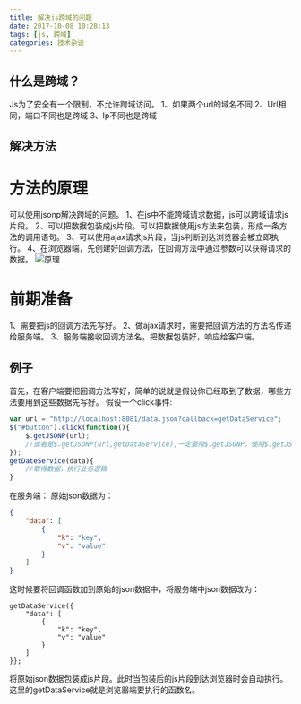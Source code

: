 ```yaml
---
title: 解决js跨域的问题
date: 2017-10-08 10:28:13
tags: [js, 跨域]
categories: 技术杂谈
---
```

## 什么是跨域？ ##
Js为了安全有一个限制，不允许跨域访问。
1、如果两个url的域名不同
2、Url相同，端口不同也是跨域
3、Ip不同也是跨域
## 解决方法 ##

方法的原理
=====
可以使用jsonp解决跨域的问题。
1、在js中不能跨域请求数据，js可以跨域请求js片段。
2、可以把数据包装成js片段。可以把数据使用js方法来包装，形成一条方法的调用语句。
3、可以使用ajax请求js片段，当js判断到达浏览器会被立即执行。
4、在浏览器端，先创建好回调方法，在回调方法中通过参数可以获得请求的数据。
![原理](http://img.blog.csdn.net/20160417223133628)

前期准备
====

1、需要把js的回调方法先写好。
2、做ajax请求时，需要把回调方法的方法名传递给服务端。
3、服务端接收回调方法名，把数据包装好，响应给客户端。

## 例子 ##
首先，在客户端要把回调方法写好，简单的说就是假设你已经取到了数据，哪些方法要用到这些数据先写好。
假设一个click事件:

```js
var url = "http://localhost:8081/data.json?callback=getDataService";
$("#button").click(function(){
	$.getJSONP(url);
	//或者是$.getJSONP(url,getDataService),一定要用$.getJSONP，使用$.getJSON还是会遇到无法跨域请求的问题。
});
getDateService(data){
	//取得数据，执行业务逻辑
}
```
在服务端：
原始json数据为：

```json
{
    "data": [
        {
            "k": "key",
            "v": "value"
        }
    ]
}
```
这时候要将回调函数加到原始的json数据中，将服务端中json数据改为：

```
getDataService({
    "data": [
        {
            "k": "key",
            "v": "value"
        }
    ]
}};
```
将原始json数据包装成js片段。此时当包装后的js片段到达浏览器时会自动执行。这里的getDataService就是浏览器端要执行的函数名。
